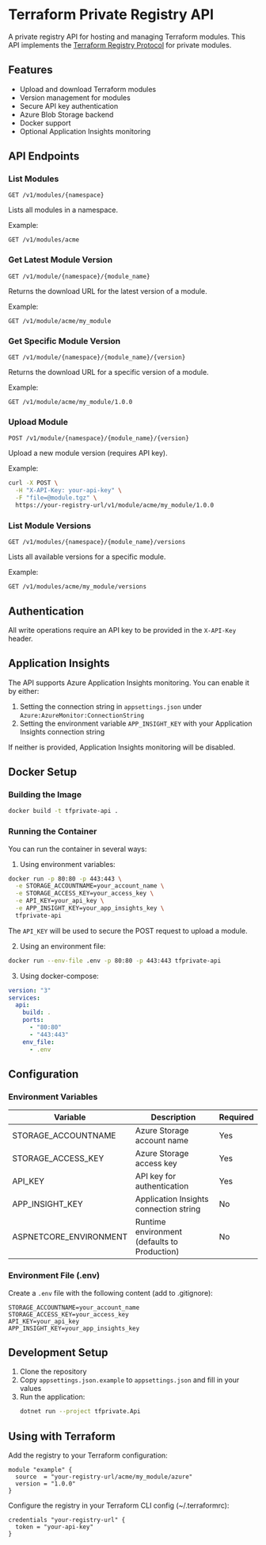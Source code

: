 # Terraform Private Registry API

A private registry API for hosting and managing Terraform modules. This API implements the [Terraform Registry Protocol](https://developer.hashicorp.com/terraform/registry/api-docs) for private modules.

## Features

- Upload and download Terraform modules
- Version management for modules
- Secure API key authentication
- Azure Blob Storage backend
- Docker support
- Optional Application Insights monitoring

## API Endpoints

### List Modules

```http
GET /v1/modules/{namespace}
```

Lists all modules in a namespace.

Example:

```http
GET /v1/modules/acme
```

### Get Latest Module Version

```http
GET /v1/module/{namespace}/{module_name}
```

Returns the download URL for the latest version of a module.

Example:

```http
GET /v1/module/acme/my_module
```

### Get Specific Module Version

```http
GET /v1/module/{namespace}/{module_name}/{version}
```

Returns the download URL for a specific version of a module.

Example:

```http
GET /v1/module/acme/my_module/1.0.0
```

### Upload Module

```http
POST /v1/module/{namespace}/{module_name}/{version}
```

Upload a new module version (requires API key).

Example:

```bash
curl -X POST \
  -H "X-API-Key: your-api-key" \
  -F "file=@module.tgz" \
  https://your-registry-url/v1/module/acme/my_module/1.0.0
```

### List Module Versions

```http
GET /v1/modules/{namespace}/{module_name}/versions
```

Lists all available versions for a specific module.

Example:

```http
GET /v1/modules/acme/my_module/versions
```

## Authentication

All write operations require an API key to be provided in the `X-API-Key` header.

## Application Insights

The API supports Azure Application Insights monitoring. You can enable it by either:

1. Setting the connection string in `appsettings.json` under `Azure:AzureMonitor:ConnectionString`
2. Setting the environment variable `APP_INSIGHT_KEY` with your Application Insights connection string

If neither is provided, Application Insights monitoring will be disabled.

## Docker Setup

### Building the Image

```bash
docker build -t tfprivate-api .
```

### Running the Container

You can run the container in several ways:

1. Using environment variables:

```bash
docker run -p 80:80 -p 443:443 \
  -e STORAGE_ACCOUNTNAME=your_account_name \
  -e STORAGE_ACCESS_KEY=your_access_key \
  -e API_KEY=your_api_key \
  -e APP_INSIGHT_KEY=your_app_insights_key \
  tfprivate-api
```

The `API_KEY` will be used to secure the POST request to upload a module.

2. Using an environment file:

```bash
docker run --env-file .env -p 80:80 -p 443:443 tfprivate-api
```

3. Using docker-compose:

```yaml
version: "3"
services:
  api:
    build: .
    ports:
      - "80:80"
      - "443:443"
    env_file:
      - .env
```

## Configuration

### Environment Variables

| Variable               | Description                                  | Required |
| ---------------------- | -------------------------------------------- | -------- |
| STORAGE_ACCOUNTNAME    | Azure Storage account name                   | Yes      |
| STORAGE_ACCESS_KEY     | Azure Storage access key                     | Yes      |
| API_KEY                | API key for authentication                   | Yes      |
| APP_INSIGHT_KEY        | Application Insights connection string       | No       |
| ASPNETCORE_ENVIRONMENT | Runtime environment (defaults to Production) | No       |

### Environment File (.env)

Create a `.env` file with the following content (add to .gitignore):

```env
STORAGE_ACCOUNTNAME=your_account_name
STORAGE_ACCESS_KEY=your_access_key
API_KEY=your_api_key
APP_INSIGHT_KEY=your_app_insights_key
```

## Development Setup

1. Clone the repository
2. Copy `appsettings.json.example` to `appsettings.json` and fill in your values
3. Run the application:
   ```bash
   dotnet run --project tfprivate.Api
   ```

## Using with Terraform

Add the registry to your Terraform configuration:

```hcl
module "example" {
  source  = "your-registry-url/acme/my_module/azure"
  version = "1.0.0"
}
```

Configure the registry in your Terraform CLI config (~/.terraformrc):

```hcl
credentials "your-registry-url" {
  token = "your-api-key"
}
```
